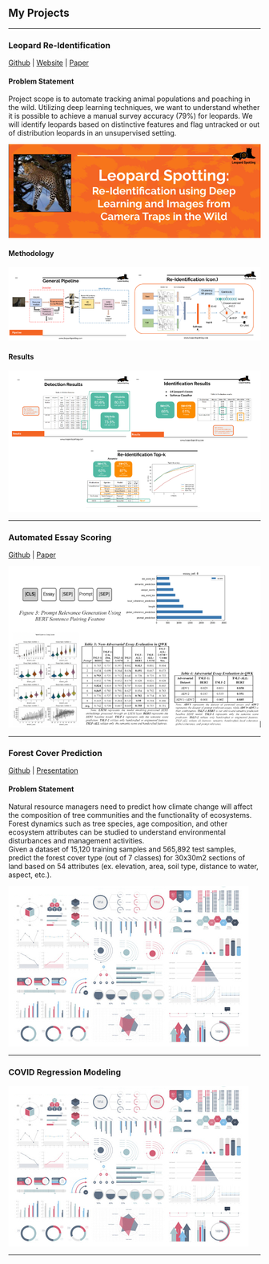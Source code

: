 ## My Projects

---

### Leopard Re-Identification
[Github](https://github.com/UC-Berkeley-I-School/Animal_Identification) | <a href="https://www.leopardspotting.com/"> Website</a> | <a href="https://drive.google.com/file/d/1rc2KwmqQQ2cZCliXXOgD8idwS8myBuWY/view"> Paper</a> 

#### Problem Statement
Project scope is to automate tracking animal populations and poaching in the wild. Utilizing deep learning techniques, we want to understand whether it is possible to achieve a manual survey accuracy (79%) for leopards. We will identify leopards based on distinctive features and flag untracked or out of distribution leopards in an unsupervised setting.

<img src="images/leop.png?raw=true"/>

#### Methodology
<img src="images/leop_methodology.PNG?raw=true"/>

#### Results
<img src="images/leop_results.PNG?raw=true"/>

---

### Automated Essay Scoring
[Github](https://github.com/vishpillai123/w266_aes) | <a href="https://github.com/vishpillai123/w266_aes/blob/main/A%20Two-stage%20Deep%20Neural%20Network%20for%20Automated%20Essay%20Scoring.pdf"> Paper</a>

<img src="images/nlp.png?raw=true"/>

---

### Forest Cover Prediction
[Github]([https://github.com/vishpillai123/w207_final_project_bwp]) |  <a href="https://github.com/vishpillai123/w266_aes/blob/main/A%20Two-stage%20Deep%20Neural%20Network%20for%20Automated%20Essay%20Scoring.pdf"> Presentation</a>

#### Problem Statement
Natural resource managers need to predict how climate change will affect the composition of tree communities and the functionality of ecosystems. Forest dynamics such as tree species, age composition, and other ecosystem attributes can be studied to understand environmental disturbances and management activities.  
Given a dataset of 15,120 training samples and 565,892 test samples, predict the forest cover type (out of 7 classes) for 30x30m2 sections of land based on 54 attributes (ex. elevation, area, soil type, distance to water, aspect, etc.). 

<img src="images/dummy_thumbnail.jpg?raw=true"/>

---

### COVID Regression Modeling
<img src="images/dummy_thumbnail.jpg?raw=true"/>

---



